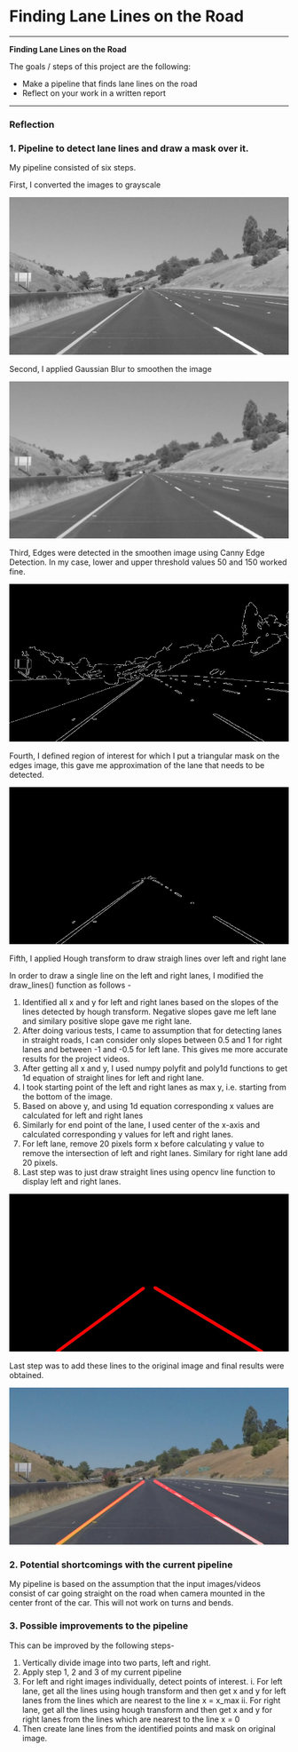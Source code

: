 # **Finding Lane Lines on the Road** 
---

**Finding Lane Lines on the Road**

The goals / steps of this project are the following:
* Make a pipeline that finds lane lines on the road
* Reflect on your work in a written report


[//]: # (Image References)

[image1]: ./test_images_output/gray.jpg "Grayscale"
[image2]: ./test_images_output/blur_gray.jpg "Gaussian Blur"
[image3]: ./test_images_output/edges.jpg "Canny Edge Detection"
[image4]: ./test_images_output/masked_edges.jpg "Region of interest"
[image5]: ./test_images_output/lines.jpg "Hough Transform"
[image6]: ./test_images_output/masked_image.jpg "Final Image"

---

### Reflection

### 1. Pipeline to detect lane lines and draw a mask over it.

My pipeline consisted of six steps. 

First, I converted the images to grayscale

![alt text][image1]

Second, I applied Gaussian Blur to smoothen the image

![alt text][image2]

Third, Edges were detected in the smoothen image using Canny Edge Detection.
In my case, lower and upper threshold values 50 and 150 worked fine.

![alt text][image3]

Fourth, I defined region of interest for which I put a triangular mask on the edges image, this gave me approximation of the lane that needs to be detected.

![alt text][image4]

Fifth, I applied Hough transform to draw straigh lines over left and right lane

In order to draw a single line on the left and right lanes, I modified the draw_lines() function as follows -
1. Identified all x and y for left and right lanes based on the slopes of the lines detected by hough transform. Negative slopes gave me left lane and similary positive slope gave me right lane.
2. After doing various tests, I came to assumption that for detecting lanes in straight roads, I can consider only slopes between 0.5 and 1 for right lanes and between -1 and -0.5 for left lane. This gives me more accurate results for the project videos.
3. After getting all x and y, I used numpy polyfit and poly1d functions to get 1d equation of straight lines for left and right lane.
4. I took starting point of the left and right lanes as max y, i.e. starting from the bottom of the image.
5. Based on above y, and using 1d equation corresponding x values are calculated for left and right lanes
6. Similarly for end point of the lane, I used center of the x-axis and calculated corresponding y values for left and right lanes.
7. For left lane, remove 20 pixels form x before calculating y value to remove the intersection of left and right lanes. Similary for right lane add 20 pixels.
8. Last step was to just draw straight lines using opencv line function to display left and right lanes.

![alt text][image5]

Last step was to add these lines to the original image and final results were obtained.

![alt text][image6]



### 2. Potential shortcomings with the current pipeline

My pipeline is based on the assumption that the input images/videos consist of car going straight on the road when camera mounted in the center front of the car.
This will not work on turns and bends.

### 3. Possible improvements to the pipeline

This can be improved by the following steps-

1. Vertically divide image into two parts, left and right.
2. Apply step 1, 2 and 3 of my current pipeline
3. For left and right images individually, detect points of interest.
       i. For left lane, get all the lines using hough transform and then get x and y for left lanes from the lines which are nearest to the line x = x_max
       ii. For right lane, get all the lines using hough transform and then get x and y for right lanes from the lines which are nearest to the line x = 0
4. Then create lane lines from the identified points and mask on original image.

